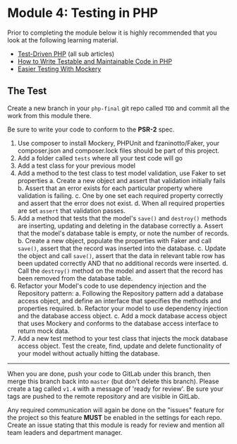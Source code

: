 # Module 4: Testing in PHP

Prior to completing the module below it is highly recommended that you look at the following learning material.

* [Test-Driven PHP](http://net.tutsplus.com/sessions/test-driven-php/) (all sub articles)
* [How to Write Testable and Maintainable Code in PHP](http://net.tutsplus.com/tutorials/php/how-to-write-testable-and-maintainable-code-in-php/)
* [Easier Testing With Mockery](https://tutsplus.com/tutorial/easier-testing-with-mockery/)


## The Test

Create a new branch in your `php-final` git repo called `TDD` and commit all the work from this module there.

Be sure to write your code to conform to the **PSR-2** spec.

1.  Use composer to install Mockery, PHPUnit and fzaninotto/Faker, your composer.json and composer.lock files should be part of this project.
2.  Add a folder called `tests` where all your test code will go
3.  Add a test class for your previous model
4.  Add a method to the test class to test model validation, use Faker to set properties
	a. Create a new object and assert that validation initially fails
	b. Assert that an error exists for each particular property where validation is failing.
	c. One by one set each required property correctly and assert that the error does not exist.
	d. When all required properties are set `assert` that validation passes.
5.  Add a method that tests that the model's `save()` and `destroy()` methods are inserting, updating and deleting in the database correctly
	a.  Assert that the model's database table is empty, or note the number of records.
	b.  Create a new object, populate the properties with Faker and call `save()`, assert that the record was inserted into the database.
	c.  Update the object and call `save()`, assert that the data in relevant table row has been updated correctly AND that no additional records were inserted.
	d.  Call the `destroy()` method on the model and assert that the record has been removed from the database table.
6.  Refactor your Model's code to use dependency injection and the Repository pattern:
	a.  Following the Repository pattern add a database access object, and define an interface that specifies the methods and properties required.
	b.  Refactor your model to use dependency injection and the database access object.
	c.  Add a mock database access object that uses Mockery and conforms to the database access interface to return mock data.
7.  Add a new test method to your test class that injects the mock database access object.  Test the create, find, update and delete functionality of your model without actually hitting the database.

----------

When you are done, push your code to GitLab under this branch, then merge this branch back into `master` (but don't delete this branch).  Please create a tag called `v1.4` with a message of 'ready for review'.  Be sure your tags are pushed to the remote repository and are visible in GitLab.

Any required communication will again be done on the "issues" feature for the project so this feature **MUST** be enabled in the settings for each repo.  Create an issue stating that this module is ready for review and mention all team leaders and department manager.